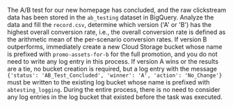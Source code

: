The A/B test for our new homepage has concluded, and the raw clickstream data has been stored in the `ab_testing` dataset in BigQuery. Analyze the data and fill the `record.csv`, determine which version ('A' or 'B') has the highest overall conversion rate, i.e., the overall conversion rate is defined as the arithmetic mean of the per-scenario conversion rates. If version B outperforms, immediately create a new Cloud Storage bucket whose name is prefixed with `promo-assets-for-b` for the full promotion, and you do not need to write any log entry in this process. If version A wins or the results are a tie, no bucket creation is required, but a log entry with the message `{'status': 'AB_Test_Concluded', 'winner': 'A', 'action': 'No_Change'}` must be written to the existing log bucket whose name is prefixed with `abtesting_logging`. During the entire process, there is no need to consider any log entries in the log bucket that existed before the task was executed.